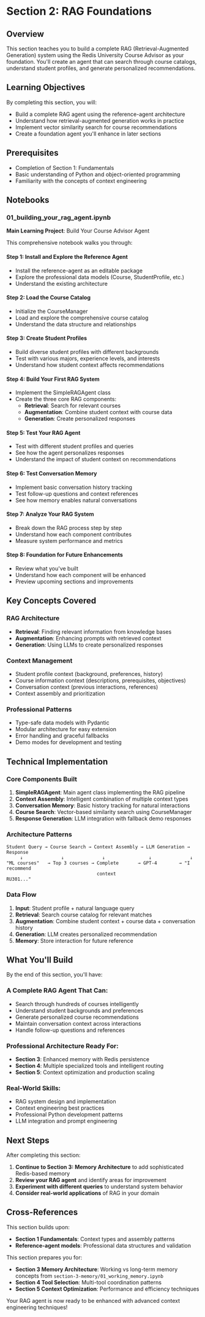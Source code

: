 # Section 2: RAG Foundations

## Overview

This section teaches you to build a complete RAG (Retrieval-Augmented Generation) system using the Redis University Course Advisor as your foundation. You'll create an agent that can search through course catalogs, understand student profiles, and generate personalized recommendations.

## Learning Objectives

By completing this section, you will:
- Build a complete RAG agent using the reference-agent architecture
- Understand how retrieval-augmented generation works in practice
- Implement vector similarity search for course recommendations
- Create a foundation agent you'll enhance in later sections

## Prerequisites

- Completion of Section 1: Fundamentals
- Basic understanding of Python and object-oriented programming
- Familiarity with the concepts of context engineering

## Notebooks

### 01_building_your_rag_agent.ipynb

**Main Learning Project**: Build Your Course Advisor Agent

This comprehensive notebook walks you through:

#### Step 1: Install and Explore the Reference Agent
- Install the reference-agent as an editable package
- Explore the professional data models (Course, StudentProfile, etc.)
- Understand the existing architecture

#### Step 2: Load the Course Catalog
- Initialize the CourseManager
- Load and explore the comprehensive course catalog
- Understand the data structure and relationships

#### Step 3: Create Student Profiles
- Build diverse student profiles with different backgrounds
- Test with various majors, experience levels, and interests
- Understand how student context affects recommendations

#### Step 4: Build Your First RAG System
- Implement the SimpleRAGAgent class
- Create the three core RAG components:
  - **Retrieval**: Search for relevant courses
  - **Augmentation**: Combine student context with course data
  - **Generation**: Create personalized responses

#### Step 5: Test Your RAG Agent
- Test with different student profiles and queries
- See how the agent personalizes responses
- Understand the impact of student context on recommendations

#### Step 6: Test Conversation Memory
- Implement basic conversation history tracking
- Test follow-up questions and context references
- See how memory enables natural conversations

#### Step 7: Analyze Your RAG System
- Break down the RAG process step by step
- Understand how each component contributes
- Measure system performance and metrics

#### Step 8: Foundation for Future Enhancements
- Review what you've built
- Understand how each component will be enhanced
- Preview upcoming sections and improvements

## Key Concepts Covered

### RAG Architecture
- **Retrieval**: Finding relevant information from knowledge bases
- **Augmentation**: Enhancing prompts with retrieved context
- **Generation**: Using LLMs to create personalized responses

### Context Management
- Student profile context (background, preferences, history)
- Course information context (descriptions, prerequisites, objectives)
- Conversation context (previous interactions, references)
- Context assembly and prioritization

### Professional Patterns
- Type-safe data models with Pydantic
- Modular architecture for easy extension
- Error handling and graceful fallbacks
- Demo modes for development and testing

## Technical Implementation

### Core Components Built

1. **SimpleRAGAgent**: Main agent class implementing the RAG pipeline
2. **Context Assembly**: Intelligent combination of multiple context types
3. **Conversation Memory**: Basic history tracking for natural interactions
4. **Course Search**: Vector-based similarity search using CourseManager
5. **Response Generation**: LLM integration with fallback demo responses

### Architecture Patterns

```
Student Query → Course Search → Context Assembly → LLM Generation → Response
     ↓              ↓              ↓                ↓              ↓
"ML courses"   → Top 3 courses → Complete       → GPT-4        → "I recommend
                                 context                         RU301..."
```

### Data Flow

1. **Input**: Student profile + natural language query
2. **Retrieval**: Search course catalog for relevant matches
3. **Augmentation**: Combine student context + course data + conversation history
4. **Generation**: LLM creates personalized recommendation
5. **Memory**: Store interaction for future reference

## What You'll Build

By the end of this section, you'll have:

### A Complete RAG Agent That Can:
- Search through hundreds of courses intelligently
- Understand student backgrounds and preferences
- Generate personalized course recommendations
- Maintain conversation context across interactions
- Handle follow-up questions and references

### Professional Architecture Ready For:
- **Section 3**: Enhanced memory with Redis persistence
- **Section 4**: Multiple specialized tools and intelligent routing
- **Section 5**: Context optimization and production scaling

### Real-World Skills:
- RAG system design and implementation
- Context engineering best practices
- Professional Python development patterns
- LLM integration and prompt engineering

## Next Steps

After completing this section:
1. **Continue to Section 3: Memory Architecture** to add sophisticated Redis-based memory
2. **Review your RAG agent** and identify areas for improvement
3. **Experiment with different queries** to understand system behavior
4. **Consider real-world applications** of RAG in your domain

## Cross-References

This section builds upon:
- **Section 1 Fundamentals**: Context types and assembly patterns
- **Reference-agent models**: Professional data structures and validation

This section prepares you for:
- **Section 3 Memory Architecture**: Working vs long-term memory concepts from `section-3-memory/01_working_memory.ipynb`
- **Section 4 Tool Selection**: Multi-tool coordination patterns
- **Section 5 Context Optimization**: Performance and efficiency techniques

Your RAG agent is now ready to be enhanced with advanced context engineering techniques!
